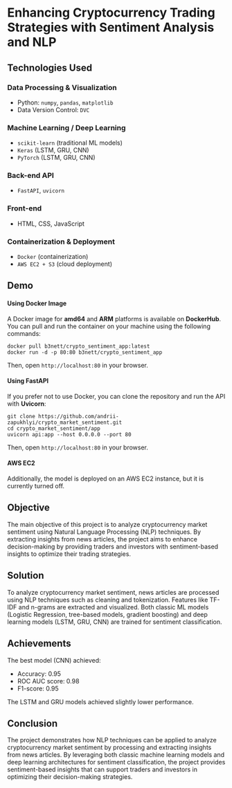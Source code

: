 # Enhancing Cryptocurrency Trading Strategies with Sentiment Analysis and NLP
## Technologies Used
### Data Processing & Visualization  
- Python: `numpy`, `pandas`, `matplotlib`  
- Data Version Control: `DVC`

### Machine Learning / Deep Learning  
- `scikit-learn` (traditional ML models)  
- `Keras` (LSTM, GRU, CNN)  
- `PyTorch` (LSTM, GRU, CNN)

### Back-end API  
- `FastAPI`, `uvicorn`  

### Front-end  
- HTML, CSS, JavaScript  

### Containerization & Deployment  
- `Docker` (containerization)  
- `AWS EC2 + S3` (cloud deployment)  

## Demo 
#### Using Docker Image
A Docker image for **amd64** and **ARM** platforms is available on **DockerHub**. You can pull and run the container on your machine using the following commands:
```
docker pull b3nett/crypto_sentiment_app:latest
docker run -d -p 80:80 b3nett/crypto_sentiment_app
```
Then, open `http://localhost:80` in your browser. 

#### Using FastAPI
If you prefer not to use Docker, you can clone the repository and run the API with **Uvicorn**:
```
git clone https://github.com/andrii-zapukhlyi/crypto_market_sentiment.git
cd crypto_market_sentiment/app
uvicorn api:app --host 0.0.0.0 --port 80
```
Then, open `http://localhost:80` in your browser. 

#### AWS EC2 
Additionally, the model is deployed on an AWS EC2 instance, but it is currently turned off.

## Objective
The main objective of this project is to analyze cryptocurrency market sentiment using Natural Language Processing (NLP) techniques. By extracting insights from news articles, the project aims to enhance decision-making by providing traders and investors with sentiment-based insights to optimize their trading strategies.

## Solution
To analyze cryptocurrency market sentiment, news articles are processed using NLP techniques such as cleaning and tokenization. Features like TF-IDF and n-grams are extracted and visualized. Both classic ML models (Logistic Regression, tree-based models, gradient boosting) and deep learning models (LSTM, GRU, CNN) are trained for sentiment classification.

## Achievements
The best model (CNN) achieved:

-  Accuracy: 0.95
- ROC AUC score: 0.98
- F1-score: 0.95

The LSTM and GRU models achieved slightly lower performance.

## Conclusion
The project demonstrates how NLP techniques can be applied to analyze cryptocurrency market sentiment by processing and extracting insights from news articles. By leveraging both classic machine learning models and deep learning architectures for sentiment classification, the project provides sentiment-based insights that can support traders and investors in optimizing their decision-making strategies.
